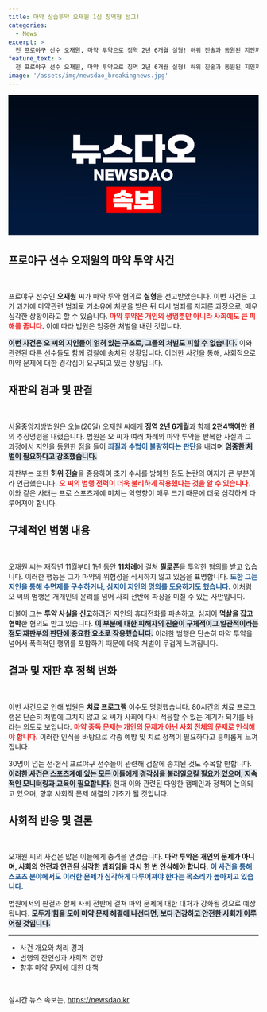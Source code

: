 ```yaml
---
title: 마약 상습투약 오재원 1심 징역형 선고!
categories:
  - News
excerpt: >
  전 프로야구 선수 오재원, 마약 투약으로 징역 2년 6개월 실형! 허위 진술과 동원된 지인까지... 그의 범죄 수법은 충격적입니다. 29명도 함께 검찰에 송치됐는데, 과연 그의 앞날은?
feature_text: >
  전 프로야구 선수 오재원, 마약 투약으로 징역 2년 6개월 실형! 허위 진술과 동원된 지인까지... 그의 범죄 수법은 충격적입니다. 29명도 함께 검찰에 송치됐는데, 과연 그의 앞날은?
image: '/assets/img/newsdao_breakingnews.jpg'
---
```


<p><img src="/assets/img/newsdao_breakingnews.jpg" alt="koreaapp 속보" /></p>

<h2 data-ke-size="size26">프로야구 선수 오재원의 마약 투약 사건</h2>

<p data-ke-size="size16">&nbsp;</p>

<p>프로야구 선수인 <b>오재원</b> 씨가 마약 투약 혐의로 <b>실형</b>을 선고받았습니다. 이번 사건은 그가 과거에 마약관련 범죄로 기소유예 처분을 받은 뒤 다시 범죄를 저지른 과정으로, 매우 심각한 상황이라고 할 수 있습니다. <b><span style="color: #ee2323;">마약 투약은 개인의 생명뿐만 아니라 사회에도 큰 피해를 줍니다.</span></b> 이에 따라 법원은 엄중한 처벌을 내린 것입니다. </p>

<p><b><span style="background-color: #21538527;">이번 사건은 오 씨의 지인들이 얽혀 있는 구조로, 그들의 처벌도 피할 수 없습니다.</span></b> 이와 관련된 다른 선수들도 함께 검찰에 송치된 상황입니다. 이러한 사건을 통해, 사회적으로 마약 문제에 대한 경각심이 요구되고 있는 상황입니다. </p>

<h2 data-ke-size="size26">재판의 경과 및 판결</h2>

<p data-ke-size="size16">&nbsp;</p>

<p>서울중앙지방법원은 오늘(26일) 오재원 씨에게 <b>징역 2년 6개월</b>과 함께 <b>2천4백여만 원</b>의 추징명령을 내렸습니다. 법원은 오 씨가 여러 차례의 마약 투약을 반복한 사실과 그 과정에서 지인을 동원한 점을 들어 <b><span style="color: #1a5490;">죄질과 수법이 불량하다는 판단</span></b>을 내리며 <b><span style="background-color: #21538527;">엄중한 처벌이 필요하다고 강조했습니다.</span></b> </p>

<p>재판부는 또한 <b>허위 진술</b>을 종용하여 초기 수사를 방해한 점도 논란의 여지가 큰 부분이라 언급했습니다. <b><span style="color: #ee2323;">오 씨의 범행 전력이 더욱 불리하게 작용했다는 것을 알 수 있습니다.</span></b> 이와 같은 사태는 프로 스포츠계에 미치는 악영향이 매우 크기 때문에 더욱 심각하게 다루어져야 합니다.</p>

<h2 data-ke-size="size26">구체적인 범행 내용</h2>

<p data-ke-size="size16">&nbsp;</p>

<p>오재원 씨는 재작년 11월부터 1년 동안 <b>11차례</b>에 걸쳐 <b>필로폰</b>을 투약한 혐의를 받고 있습니다. 이러한 행동은 그가 마약의 위험성을 직시하지 않고 있음을 표명합니다. <b><span style="color: #1a5490;">또한 그는 지인을 통해 수면제를 구수하거나, 심지어 지인의 명의를 도용하기도 했습니다.</span></b> 이처럼 오 씨의 범행은 개개인의 윤리를 넘어 사회 전반에 파장을 미칠 수 있는 사안입니다. </p>

<p>더불어 그는 <b>투약 사실을 신고</b>하려던 지인의 휴대전화를 파손하고, 심지어 <b>멱살을 잡고 협박</b>한 혐의도 받고 있습니다. <b><span style="background-color: #21538527;">이 부분에 대한 피해자의 진술이 구체적이고 일관적이라는 점도 재판부의 판단에 중요한 요소로 작용했습니다.</span></b> 이러한 범행은 단순히 마약 투약을 넘어서 폭력적인 행위를 포함하기 때문에 더욱 처벌이 무겁게 느껴집니다.</p>

<h2 data-ke-size="size26">결과 및 재판 후 정책 변화</h2>

<p data-ke-size="size16">&nbsp;</p>

<p>이번 사건으로 인해 법원은 <b>치료 프로그램</b> 이수도 명령했습니다. 80시간의 치료 프로그램은 단순히 처벌에 그치지 않고 오 씨가 사회에 다시 적응할 수 있는 계기가 되기를 바라는 의도로 보입니다. <b><span style="color: #ee2323;">마약 중독 문제는 개인의 문제가 아닌 사회 전체의 문제로 인식해야 합니다.</span></b> 이러한 인식을 바탕으로 각종 예방 및 치료 정책이 필요하다고 흥미롭게 느껴집니다. </p>

<p>30명이 넘는 전·현직 프로야구 선수들이 관련해 검찰에 송치된 것도 주목할 만합니다. <b><span style="background-color: #21538527;">이러한 사건은 스포츠계에 있는 모든 이들에게 경각심을 불러일으킬 필요가 있으며, 지속적인 모니터링과 교육이 필요합니다.</span></b> 현재 이와 관련된 다양한 캠페인과 정책이 논의되고 있으며, 향후 사회적 문제 해결의 기초가 될 것입니다.</p>

<h2 data-ke-size="size26">사회적 반응 및 결론</h2>

<p data-ke-size="size16">&nbsp;</p>

<p>오재원 씨의 사건은 많은 이들에게 충격을 안겼습니다. <b>마약 투약은 개인의 문제가 아니며, 사회의 안전과 연관된 심각한 범죄임을 다시 한 번 인식해야 합니다.</b> <b><span style="color: #1a5490;">이 사건을 통해 스포츠 분야에서도 이러한 문제가 심각하게 다루어져야 한다는 목소리가 높아지고 있습니다.</span></b> </p>

<p>법원에서의 판결과 함께 사회 전반에 걸쳐 마약 문제에 대한 대처가 강화될 것으로 예상됩니다. <b><span style="background-color: #21538527;">모두가 힘을 모아 마약 문제 해결에 나선다면, 보다 건강하고 안전한 사회가 이루어질 것입니다.</span></b> </p>

<hr>

<ul>
  <li>사건 개요와 처리 경과</li>
  <li>범행의 잔인성과 사회적 영향</li>
  <li>향후 마약 문제에 대한 대책</li>
</ul>

<p data-ke-size="size16">&nbsp;</p>
실시간 뉴스 속보는, <a href="https://newsdao.kr" rel="dofollow">https://newsdao.kr</a>


